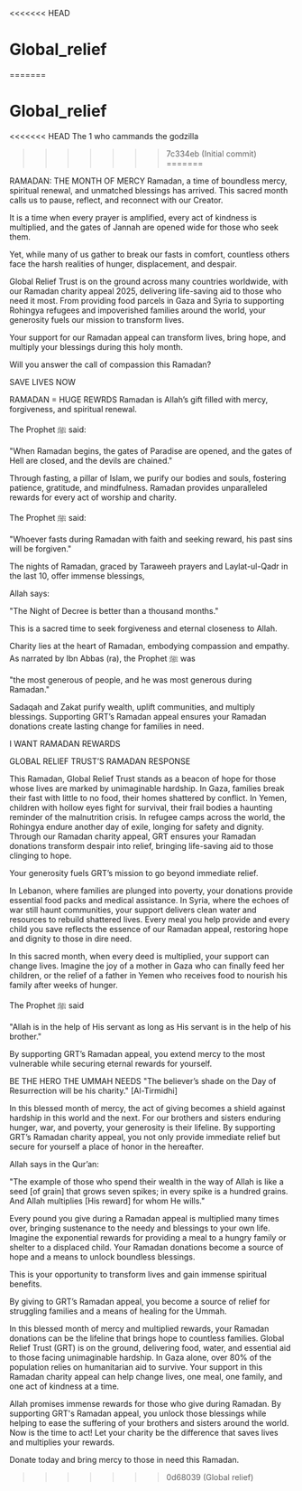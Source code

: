 <<<<<<< HEAD
# Global_relief
=======
# Global_relief
<<<<<<< HEAD
The 1 who  cammands the godzilla
>>>>>>> 7c334eb (Initial commit)
=======

RAMADAN: THE MONTH OF MERCY
Ramadan, a time of boundless mercy, spiritual renewal, and unmatched blessings has arrived. This sacred month calls us to pause, reflect, and reconnect with our Creator.

It is a time when every prayer is amplified, every act of kindness is multiplied, and the gates of Jannah are opened wide for those who seek them.

Yet, while many of us gather to break our fasts in comfort, countless others face the harsh realities of hunger, displacement, and despair. 

Global Relief Trust is on the ground across many countries worldwide, with our Ramadan charity appeal 2025, delivering life-saving aid to those who need it most. From providing food parcels in Gaza and Syria to supporting Rohingya refugees and impoverished families around the world, your generosity fuels our mission to transform lives.

Your support for our Ramadan appeal can transform lives, bring hope, and multiply your blessings during this holy month.

Will you answer the call of compassion this Ramadan?

SAVE LIVES NOW



RAMADAN = HUGE REWRDS
Ramadan is Allah’s gift filled with mercy, forgiveness, and spiritual renewal.

The Prophet ﷺ said:

"When Ramadan begins, the gates of Paradise are opened, and the gates of Hell are closed, and the devils are chained."

Through fasting, a pillar of Islam, we purify our bodies and souls, fostering patience, gratitude, and mindfulness.
Ramadan provides unparalleled rewards for every act of worship and charity. 

The Prophet ﷺ said:

"Whoever fasts during Ramadan with faith and seeking reward, his past sins will be forgiven."

The nights of Ramadan, graced by Taraweeh prayers and Laylat-ul-Qadr in the last 10, offer immense blessings,

Allah says: 

"The Night of Decree is better than a thousand months."

This is a sacred time to seek forgiveness and eternal closeness to Allah. 

Charity lies at the heart of Ramadan, embodying compassion and empathy. As narrated by Ibn Abbas (ra), the Prophet ﷺ was

"the most generous of people, and he was most generous during Ramadan."

Sadaqah and Zakat purify wealth, uplift communities, and multiply blessings. Supporting GRT’s Ramadan appeal ensures your Ramadan donations create lasting change for families in need.

I WANT RAMADAN REWARDS

GLOBAL RELIEF TRUST’S RAMADAN RESPONSE

This Ramadan, Global Relief Trust stands as a beacon of hope for those whose lives are marked by unimaginable hardship. In Gaza, families break their fast with little to no food, their homes shattered by conflict. In Yemen, children with hollow eyes fight for survival, their frail bodies a haunting reminder of the malnutrition crisis. In refugee camps across the world, the Rohingya endure another day of exile, longing for safety and dignity. Through our Ramadan charity appeal, GRT ensures your Ramadan donations transform despair into relief, bringing life-saving aid to those clinging to hope.

Your generosity fuels GRT’s mission to go beyond immediate relief. 

In Lebanon, where families are plunged into poverty, your donations provide essential food packs and medical assistance. In Syria, where the echoes of war still haunt communities, your support delivers clean water and resources to rebuild shattered lives. Every meal you help provide and every child you save reflects the essence of our Ramadan appeal, restoring hope and dignity to those in dire need.

In this sacred month, when every deed is multiplied, your support can change lives. Imagine the joy of a mother in Gaza who can finally feed her children, or the relief of a father in Yemen who receives food to nourish his family after weeks of hunger.

The Prophet ﷺ said 

"Allah is in the help of His servant as long as His servant is in the help of his brother."

By supporting GRT’s Ramadan appeal, you extend mercy to the most vulnerable while securing eternal rewards for yourself.



BE THE HERO THE UMMAH NEEDS
"The believer’s shade on the Day of Resurrection will be his charity." [Al-Tirmidhi]

 In this blessed month of mercy, the act of giving becomes a shield against hardship in this world and the next. For our brothers and sisters enduring hunger, war, and poverty, your generosity is their lifeline. By supporting GRT’s Ramadan charity appeal, you not only provide immediate relief but secure for yourself a place of honor in the hereafter.

 Allah says in the Qur’an:

"The example of those who spend their wealth in the way of Allah is like a seed [of grain] that grows seven spikes; in every spike is a hundred grains. And Allah multiplies [His reward] for whom He wills."

 Every pound you give during a Ramadan appeal is multiplied many times over, bringing sustenance to the needy and blessings to your own life. Imagine the exponential rewards for providing a meal to a hungry family or shelter to a displaced child. Your Ramadan donations become a source of hope and a means to unlock boundless blessings.

 This is your opportunity to transform lives and gain immense spiritual benefits.

By giving to GRT’s Ramadan appeal, you become a source of relief for struggling families and a means of healing for the Ummah.

In this blessed month of mercy and multiplied rewards, your Ramadan donations can be the lifeline that brings hope to countless families. Global Relief Trust (GRT) is on the ground, delivering food, water, and essential aid to those facing unimaginable hardship. In Gaza alone, over 80% of the population relies on humanitarian aid to survive. Your support in this Ramadan charity appeal can help change lives, one meal, one family, and one act of kindness at a time.

Allah promises immense rewards for those who give during Ramadan. By supporting GRT's Ramadan appeal, you unlock those blessings while helping to ease the suffering of your brothers and sisters around the world. Now is the time to act! Let your charity be the difference that saves lives and multiplies your rewards.

Donate today and bring mercy to those in need this Ramadan.
>>>>>>> 0d68039 (Global relief)
